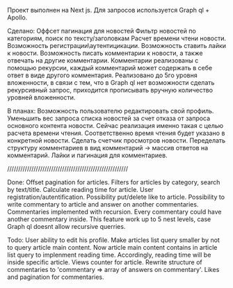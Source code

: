 Проект выполнен на Next js. Для запросов используется Graph ql + Apollo.

Сделано:
Оффсет пагинация для новостей
Фильтр новостей по категориям, поиск по тексту/заголовкам
Расчет времени чтени новости.
Возможность регистрации\аутентицикации.
Возможность ставить лайки к новости.
Возможность писать комментарии к новости, а также отвечать на другие комментарии.
Комментарии реализованы с помощью рекурсии, каждый  комментарий может содержать в себе ответ в виде другого комментария. Реализовано до 5го уровня вложенности, в связи с тем, что в Graph ql нет возможности сделать рекурсивный запрос, приходится прописывать вручную количество уровней вложенности.

В планах:
Возможность пользователю редактировать свой профиль.
Уменьшить вес запроса списка новостей за счет отказа от запроса основного контента новости. Сейчас реализация именно такая с целью расчета времени чтения. Соответственно время чтения будет указано в конкретной новости.
Сделать счетчик просмотров новости.
Переделать структуру комментариев в вид комментарий -> массив ответов на комментарий.
Лайки и пагинация для комментариев.


///////////////////////////////////////////////////////

Done:
Offset pagination for articles.
Filters for articles by category, search by text/title.
Calculate reading time for article.
User registration/autentification.
Possibility put/delete like to article.
Possibility to write commentary to article and answer on another commentaries.
Commentaries implemented with recursion. Every commentary could have another commentary inside. This feature work up to 5 nest levels, case Graph ql doesnt allow recursive querries.

Todo:
User ability to edit his profile.
Make articles list query smaller by not to query article main content. Now article main content contains in article list query to implenment reading time. Accordingly, reading time will be inside specific article.
Views counter for article.
Rewrite structure of commentaries to 'commentary => array of answers on commentary'.
Likes and pagination for commentaries.